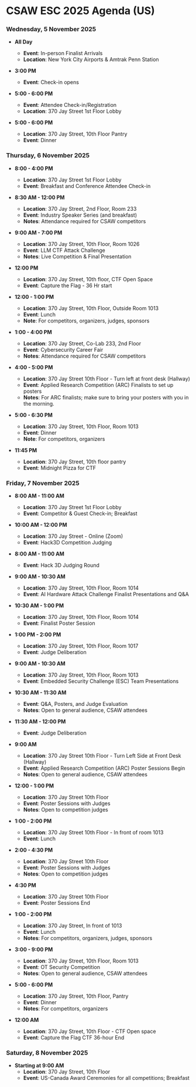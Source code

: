 # CSAW ESC 2025 Agenda (US)

### Wednesday, 5 November 2025

- **All Day**
  - **Event**: In-person Finalist Arrivals
  - **Location**: New York City Airports & Amtrak Penn Station

- **3:00 PM**
  - **Event**: Check-in opens

- **5:00 - 6:00 PM**
  - **Event**: Attendee Check-in/Registration
  - **Location**: 370 Jay Street 1st Floor Lobby

- **5:00 - 6:00 PM**
  - **Location**: 370 Jay Street, 10th Floor Pantry
  - **Event**: Dinner

### Thursday, 6 November 2025

- **8:00 - 4:00 PM**
  - **Location**: 370 Jay Street 1st Floor Lobby
  - **Event**: Breakfast and Conference Attendee Check-in

- **8:30 AM - 12:00 PM**
  - **Location**: 370 Jay Street, 2nd Floor, Room 233
  - **Event**: Industry Speaker Series (and breakfast)
  - **Notes**: Attendance required for CSAW competitors

- **9:00 AM - 7:00 PM**
  - **Location**: 370 Jay Street, 10th Floor, Room 1026
  - **Event**: LLM CTF Attack Challenge
  - **Notes**: Live Competition & Final Presentation

- **12:00 PM**
  - **Location**: 370 Jay Street, 10th floor, CTF Open Space
  - **Event**: Capture the Flag - 36 Hr start

- **12:00 - 1:00 PM**
  - **Location**: 370 Jay Street, 10th Floor, Outside Room 1013
  - **Event**: Lunch
  - **Note**: For competitors, organizers, judges, sponsors

- **1:00 - 4:00 PM**
  - **Location**: 370 Jay Street, Co-Lab 233, 2nd Floor
  - **Event**: Cybersecurity Career Fair
  - **Notes**: Attendance required for CSAW competitors

- **4:00 - 5:00 PM**
  - **Location**: 370 Jay Street 10th Floor - Turn left at front desk (Hallway)
  - **Event**: Applied Research Competition (ARC) Finalists to set up posters
  - **Notes**: For ARC finalists; make sure to bring your posters with you in the morning.

- **5:00 - 6:30 PM**
  - **Location**: 370 Jay Street, 10th Floor, Room 1013
  - **Event**: Dinner
  - **Note**: For competitors, organizers

- **11:45 PM**
  - **Location**: 370 Jay Street, 10th floor pantry
  - **Event**: Midnight Pizza for CTF

### Friday, 7 November 2025

- **8:00 AM - 11:00 AM**
  - **Location**: 370 Jay Street 1st Floor Lobby
  - **Event**: Competitor & Guest Check-in; Breakfast

- **10:00 AM - 12:00 PM**
  - **Location**: 370 Jay Street - Online (Zoom)
  - **Event**: Hack3D Competition Judging

- **8:00 AM - 11:00 AM**
  - **Event**: Hack 3D Judging Round

- **9:00 AM - 10:30 AM**
  - **Location**: 370 Jay Street, 10th Floor, Room 1014
  - **Event**: AI Hardware Attack Challenge Finalist Presentations and Q&A

- **10:30 AM - 1:00 PM**
  - **Location**: 370 Jay Street, 10th Floor, Room 1014
  - **Event**: Finalist Poster Session

- **1:00 PM - 2:00 PM**
  - **Location**: 370 Jay Street, 10th Floor, Room 1017
  - **Event**: Judge Deliberation

- **9:00 AM - 10:30 AM**
  - **Location**: 370 Jay Street, 10th Floor, Room 1013
  - **Event**: Embedded Security Challenge (ESC) Team Presentations

- **10:30 AM - 11:30 AM**
  - **Event**: Q&A, Posters, and Judge Evaluation
  - **Notes**: Open to general audience, CSAW attendees

- **11:30 AM - 12:00 PM**
  - **Event**: Judge Deliberation

- **9:00 AM**
  - **Location**: 370 Jay Street 10th Floor - Turn Left Side at Front Desk (Hallway)
  - **Event**: Applied Research Competition (ARC) Poster Sessions Begin
  - **Notes**: Open to general audience, CSAW attendees

- **12:00 - 1:00 PM**
  - **Location**: 370 Jay Street 10th Floor
  - **Event**: Poster Sessions with Judges
  - **Notes**: Open to competition judges

- **1:00 - 2:00 PM**
  - **Location**: 370 Jay Street 10th Floor - In front of room 1013
  - **Event**: Lunch

- **2:00 - 4:30 PM**
  - **Location**: 370 Jay Street 10th Floor
  - **Event**: Poster Sessions with Judges
  - **Notes**: Open to competition judges

- **4:30 PM**
  - **Location**: 370 Jay Street 10th Floor
  - **Event**: Poster Sessions End

- **1:00 - 2:00 PM**
  - **Location**: 370 Jay Street, In front of 1013
  - **Event**: Lunch
  - **Notes**: For competitors, organizers, judges, sponsors

- **3:00 - 9:00 PM**
  - **Location**: 370 Jay Street, 10th Floor, Room 1013
  - **Event**: OT Security Competition
  - **Notes**: Open to general audience, CSAW attendees

- **5:00 -  6:00 PM**
  - **Location**: 370 Jay Street, 10th Floor, Pantry
  - **Event**: Dinner
  - **Notes**: For competitors, organizers

- **12:00 AM**
  - **Location**: 370 Jay Street, 10th Floor - CTF Open space
  - **Event**: Capture the Flag CTF 36-hour End

### Saturday, 8 November 2025

- **Starting at 9:00 AM**
  - **Location**: 370 Jay Street, 10th Floor
  - **Event**: US-Canada Award Ceremonies for all competitions; Breakfast
